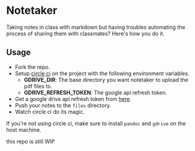 # Notetaker
Taking notes in class with markdown but having troubles automating the process 
of sharing them with classmates? Here's how you do it.

## Usage
* Fork the repo.
* Setup [circle ci](https://circleci.com) on the project with the following environment variables.
  * **GDRIVE_DIR**: The base directory you want notetaker to upload the pdf files to.
  * **GDRIVE_REFRESH_TOKEN**: The google api refresh token.
* Get a google drive api refresh token from [here](https://developers.google.com/oauthplayground/).
* Push your notes to the `files` directory.
* Watch circle ci do its magic.

If you're not using circle ci, make sure to install `pandoc` and `gdrive` on the host machine.

this repo is still WIP
